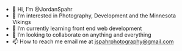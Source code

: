 - 👋 Hi, I’m @JordanSpahr
- 👀 I’m interested in Photography, Development and the Minnesota Vikings 
- 🌱 I’m currently learning front end web development 
- 💞️ I’m looking to collaborate on anything and everything 
- 📫 How to reach me email me at jspahrphotography@gmail.com

<!---
JordanSpahr/JordanSpahr is a ✨ special ✨ repository because its `README.md` (this file) appears on your GitHub profile.
You can click the Preview link to take a look at your changes.
--->
